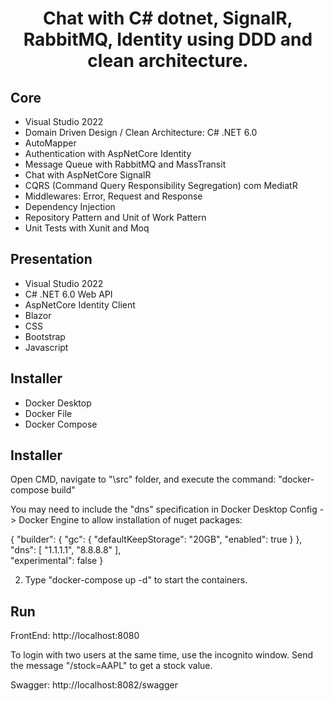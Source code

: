 <h1 align="center">
Chat with C# dotnet, SignalR, RabbitMQ, Identity using DDD and clean architecture. 
</h1>

## Core

- Visual Studio 2022
- Domain Driven Design / Clean Architecture: C# .NET 6.0
- AutoMapper
- Authentication with AspNetCore Identity
- Message Queue with RabbitMQ and MassTransit
- Chat with AspNetCore SignalR
- CQRS (Command Query Responsibility Segregation) com MediatR
- Middlewares: Error, Request and Response
- Dependency Injection
- Repository Pattern and Unit of Work Pattern
- Unit Tests with Xunit and Moq

## Presentation

- Visual Studio 2022
- C# .NET 6.0 Web API
- AspNetCore Identity Client
- Blazor
- CSS
- Bootstrap
- Javascript

## Installer

- Docker Desktop
- Docker File 
- Docker Compose

## Installer

Open CMD, navigate to "\src" folder, and execute the command: "docker-compose build"

You may need to include the "dns" specification in Docker Desktop Config -> Docker Engine to allow installation of nuget packages:

{
  "builder": {
    "gc": {
      "defaultKeepStorage": "20GB",
      "enabled": true
    }
  },
  "dns": [
    "1.1.1.1",
    "8.8.8.8"
  ],  
  "experimental": false
} 

2. Type "docker-compose up -d" to start the containers.

## Run

FrontEnd: http://localhost:8080

To login with two users at the same time, use the incognito window.
Send the message "/stock=AAPL" to get a stock value.

Swagger: http://localhost:8082/swagger
